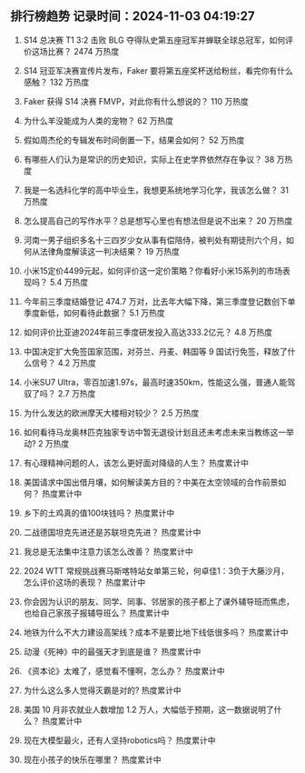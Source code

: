 
## 排行榜趋势 记录时间：2024-11-03 04:19:27
  
  1. S14 总决赛 T1 3:2 击败 BLG 夺得队史第五座冠军并蝉联全球总冠军，如何评价这场比赛？ 2474 万热度
    
  2. S14 冠亚军决赛宣传片发布，Faker 要将第五座奖杯送给粉丝，看完你有什么感触？ 132 万热度
    
  3. Faker 获得 S14 决赛 FMVP，对此你有什么想说的？ 110 万热度
    
  4. 为什么羊没能成为人类的宠物？ 62 万热度
    
  5. 假如周杰伦的专辑发布时间倒置一下，结果会如何？ 52 万热度
    
  6. 有哪些人们认为是常识的历史知识，实际上在史学界依然存在争议？ 38 万热度
    
  7. 我是一名选科化学的高中毕业生，我想更系统地学习化学，我该怎么做？ 31 万热度
    
  8. 怎么提高自己的写作水平？总是想写心里也有想法但是说不出来？ 20 万热度
    
  9. 河南一男子组织多名十三四岁少女从事有偿陪侍，被判处有期徒刑六个月，如何从法律角度解读这一判决结果？ 19 万热度
    
  10. 小米15定价4499元起，如何评价这一定价策略？你看好小米15系列的市场表现吗？ 5.4 万热度
    
  11. 今年前三季度结婚登记 474.7 万对，比去年大幅下降，第三季度登记数创下单季度新低，如何看待此数据？ 5.1 万热度
    
  12. 如何评价比亚迪2024年前三季度研发投入高达333.2亿元？ 4.8 万热度
    
  13. 中国决定扩大免签国家范围，对芬兰、丹麦、韩国等 9 国试行免签，释放了什么信号？ 4.2 万热度
    
  14. 小米SU7 Ultra，零百加速1.97s，最高时速350km，性能这么强，普通人能驾驭了吗？ 2.7 万热度
    
  15. 为什么发达的欧洲摩天大楼相对较少？ 2.5 万热度
    
  16. 如何看待马龙奥林匹克独家专访中暂无退役计划且还未考虑未来当教练这一举动? 2 万热度
    
  17. 有心理精神问题的人，该怎么更好面对降级的人生？ 热度累计中
    
  18. 美国请求中国出借月壤，如何解读美方目的？中美在太空领域的合作前景如何？ 热度累计中
    
  19. 乡下的土鸡真的值100块钱吗？ 热度累计中
    
  20. 二战德国坦克先进还是苏联坦克先进？ 热度累计中
    
  21. 我总是无法集中注意力该怎么改善？ 热度累计中
    
  22. 2024 WTT 常规挑战赛马斯喀特站女单第三轮，何卓佳1：3负于大藤沙月，怎么评价这场的表现？ 热度累计中
    
  23. 你会因为认识的朋友、同学、同事、邻居家的孩子都上了课外辅导班而焦虑，也给自己家孩子报辅导班么？ 热度累计中
    
  24. 地铁为什么不大力建设高架线？成本不是要比地下线低很多吗？ 热度累计中
    
  25. 动漫《死神》中的最强天才到底是谁？ 热度累计中
    
  26. 《资本论》太难了，感觉看不懂啊，怎么办？ 热度累计中
    
  27. 为什么这么多人觉得灭霸是对的? 热度累计中
    
  28. 美国 10 月非农就业人数增加 1.2 万人，大幅低于预期，这一数据说明了什么？ 热度累计中
    
  29. 现在大模型最火，还有人坚持robotics吗？ 热度累计中
    
  30. 现在小孩子的快乐在哪里？ 热度累计中
    